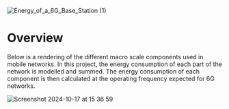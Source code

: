 
![Energy_of_a_6G_Base_Station (1)](https://github.com/user-attachments/assets/408ea6c3-1ff8-43ce-9007-ddcce282293b)

# Overview

Below is a rendering of the different macro scale components used in mobile networks. In this project, the energy consumption of each part of the network is modelled and summed. The energy consumption of each component is then calculated at the operating frequency expected for 6G networks.

![Screenshot 2024-10-17 at 15 36 59](https://github.com/user-attachments/assets/307701d8-3019-4b26-bdc8-30f7bd72c99c)
